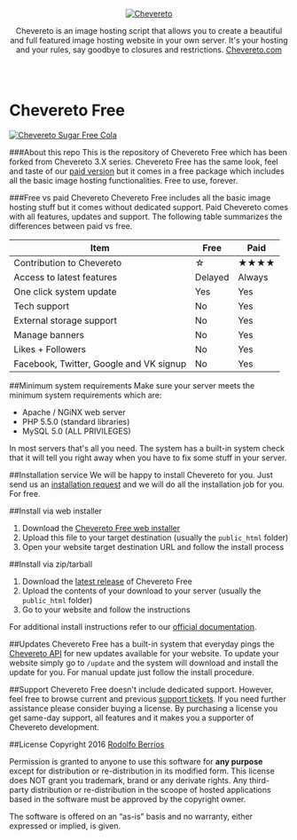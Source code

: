 <p align="center"><a href="https://chevereto.com/"><img src="https://chevereto.com/app/themes/v3/img/chevereto-large.png" alt="Chevereto"></a></p>

<p align="center">Chevereto is an image hosting script that allows you to create a beautiful and full featured image hosting website in your own server. It's your hosting and your rules, say goodbye to closures and restrictions. <a href="https://chevereto.com">Chevereto.com</a></p>

<p>&nbsp;</p>

<p align="center"><a href="https://chevereto.com/"><img src="https://chevereto.com/app/themes/v3/img/devices.png" alt=""></a></p>

Chevereto Free
=

<a href="https://chevereto.com/free" title="♫♪ Ha llegado tu tiempo, es el momento de Freeeeeeeeeeeeeeee"><img src="https://chevereto.com/app/themes/v3/img/chevereto-free-cover.jpg" alt="Chevereto Sugar Free Cola"></a>

###About this repo
This is the repository of Chevereto Free which has been forked from Chevereto 3.X series. Chevereto Free has the same look, feel and taste of our [paid version](https://chevereto.com/pricing) but it comes in a free package which includes all the basic image hosting functionalities. Free to use, forever.

###Free vs paid Chevereto
Chevereto Free includes all the basic image hosting stuff but it comes without dedicated support. Paid Chevereto comes with all features, updates and support. The following table summarizes the differences between paid vs free.

| Item                                         	| Free            	| Paid                   	|
|----------------------------------------------	|-----------------	|------------------------	|
| Contribution to Chevereto                    	| ☆                 |   ★★★★              	|
| Access to latest features                    	| Delayed         	| Always                 	|
| One click system update                       | Yes              	| Yes                    	|
| Tech support                                 	| No 	            | Yes 	|
| External storage support                     	| No              	| Yes                    	|
| Manage banners                               	| No              	| Yes                    	|
| Likes + Followers                            	| No              	| Yes                    	|
| Facebook, Twitter, Google and VK signup      	| No              	| Yes                    	|

##Minimum system requirements
Make sure your server meets the minimum system requirements which are:

 - Apache / NGiNX web server
 - PHP 5.5.0 (standard libraries)
 - MySQL 5.0 (ALL PRIVILEGES)

In most servers that's all you need. The system has a built-in system check that it will tell you right away when you have to fix some stuff in your server.

##Installation service
We will be happy to install Chevereto for you. Just send us an [installation request](https://chevereto.com/panel/request-installation) and we will do all the installation job for you. For free.

##Install via web installer
1. Download the [Chevereto Free web installer](https://cdn.rawgit.com/Chevereto/php-repo-installer/master/index.php)
2. Upload this file to your target destination (usually the `public_html` folder)
3. Open your website target destination URL and follow the install process

##Install via zip/tarball
 1. Download the [latest release](https://github.com/Chevereto/Chevereto-Free/releases/latest) of Chevereto Free
 2. Upload the contents of your download to your server (usually the `public_html` folder)
 3. Go to your website and follow the instructions

For additional install instructions refer to our [official documentation](https://chevereto.com/docs/install).

##Updates
Chevereto Free has a built-in system that everyday pings the [Chevereto API](https://chevereto.com/api/get/info/free) for new updates available for your website. To update your website simply go to `/update` and the system will download and install the update for you. For manual update just follow the install procedure.

##Support
Chevereto Free doesn't include dedicated support. However, feel free to browse current and previous [support tickets](https://chevereto.com/tech-support). If you need further assistance please consider buying a license. By purchasing a license you get same-day support, all features and it makes you a supporter of Chevereto development.

##License
Copyright 2016 [Rodolfo Berríos](http://rodolfoberrios.com)

Permission is granted to anyone to use this software for **any purpose** except for distribution or re-distribution in its modified form. This license does NOT grant you trademark, brand or any derivate rights. Any third-party distribution or re-distribution in the scoope of hosted applications based in the software must be approved by the copyright owner.

The software is offered on an “as-is” basis and no warranty, either expressed or implied, is given.
